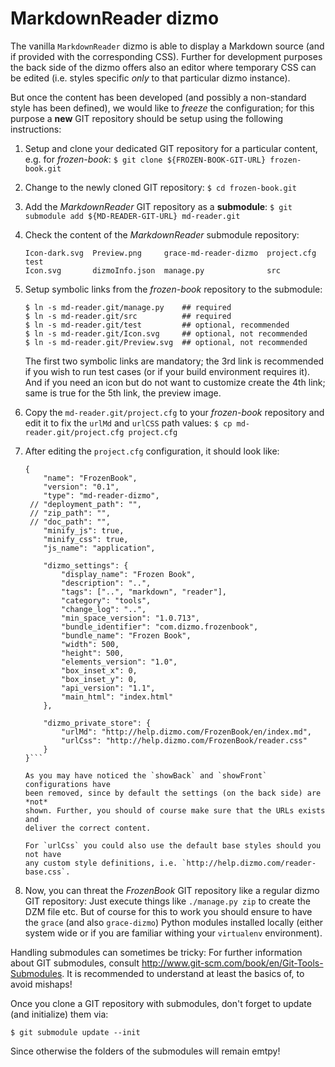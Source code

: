 # MarkdownReader dizmo

The vanilla `MarkdownReader` dizmo is able to display a Markdown source (and if
provided with the corresponding CSS). Further for development purposes the back
side of the dizmo offers also an editor where temporary CSS can be edited (i.e.
styles specific *only* to that particular dizmo instance).

But once the content has been developed (and possibly a non-standard style has
been defined), we would like to *freeze* the configuration; for this purpose a
**new** GIT repository should be setup using the following instructions:

 1. Setup and clone your dedicated GIT repository for a particular content, e.g.
    for *frozen-book*:
    ```$ git clone ${FROZEN-BOOK-GIT-URL} frozen-book.git```

 2. Change to the newly cloned GIT repository: 
    ```$ cd frozen-book.git```

 3. Add the *MarkdownReader* GIT repository as a **submodule**:
    ```$ git submodule add ${MD-READER-GIT-URL} md-reader.git```

 4. Check the content of the *MarkdownReader* submodule repository:
    ```$ ls md-reader.git
    Icon-dark.svg  Preview.png     grace-md-reader-dizmo  project.cfg  test
    Icon.svg       dizmoInfo.json  manage.py              src
    ```

 5. Setup symbolic links from the *frozen-book* repository to the submodule:
    ```
    $ ln -s md-reader.git/manage.py    ## required
    $ ln -s md-reader.git/src          ## required
    $ ln -s md-reader.git/test         ## optional, recommended
    $ ln -s md-reader.git/Icon.svg     ## optional, not recommended
    $ ln -s md-reader.git/Preview.svg  ## optional, not recommended
    ```
    The first two symbolic links are mandatory; the 3rd link is recommended if
    you wish to run test cases (or if your build environment requires it). And
    if you need an icon but do not want to customize create the 4th link; same
    is true for the 5th link, the preview image.
  
 6. Copy the `md-reader.git/project.cfg` to your *frozen-book* repository and
    edit it to fix the `urlMd` and `urlCSS` path values:
    ```$ cp md-reader.git/project.cfg project.cfg```
 
 7. After editing the `project.cfg` configuration, it should look like:
    ```$ cat project.cfg
    {
        "name": "FrozenBook",
        "version": "0.1",
        "type": "md-reader-dizmo",
     // "deployment_path": "",
     // "zip_path": "",
     // "doc_path": "",
        "minify_js": true,
        "minify_css": true,
        "js_name": "application",
    
        "dizmo_settings": {
            "display_name": "Frozen Book",
            "description": "..",
            "tags": ["..", "markdown", "reader"],
            "category": "tools",
            "change_log": "..",
            "min_space_version": "1.0.713",
            "bundle_identifier": "com.dizmo.frozenbook",
            "bundle_name": "Frozen Book",
            "width": 500,
            "height": 500,
            "elements_version": "1.0",
            "box_inset_x": 0,
            "box_inset_y": 0,
            "api_version": "1.1",
            "main_html": "index.html"
        },
    
        "dizmo_private_store": {
            "urlMd": "http://help.dizmo.com/FrozenBook/en/index.md",
            "urlCss": "http://help.dizmo.com/FrozenBook/reader.css"
        }
    }```

    As you may have noticed the `showBack` and `showFront` configurations have
    been removed, since by default the settings (on the back side) are *not*
    shown. Further, you should of course make sure that the URLs exists and
    deliver the correct content.
    
    For `urlCss` you could also use the default base styles should you not have
    any custom style definitions, i.e. `http://help.dizmo.com/reader-base.css`.

 8. Now, you can threat the *FrozenBook* GIT repository like a regular dizmo
    GIT repository: Just execute things like `./manage.py zip` to create the
    DZM file etc. But of course for this to work you should ensure to have the
    `grace` (and also `grace-dizmo`) Python modules installed locally (either
    system wide or if you are familiar withing your `virtualenv` environment).

Handling submodules can sometimes be tricky: For further information about GIT
submodules, consult http://www.git-scm.com/book/en/Git-Tools-Submodules. It is
recommended to understand at least the basics of, to avoid mishaps!

Once you clone a GIT repository with submodules, don't forget to update (and
initialize) them via:

 ```$ git submodule update --init```

Since otherwise the folders of the submodules will remain emtpy!
